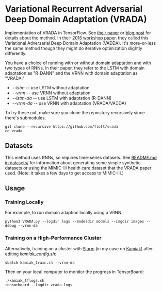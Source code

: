 # Variational Recurrent Adversarial Deep Domain Adaptation (VRADA)

Implementation of VRADA in TensorFlow. See
[their paper](https://openreview.net/pdf?id=rk9eAFcxg) or
[blog post](https://wcarvalho.github.io/research/2017/04/23/vrada/) for details
about the method. In their
[2016 workshop paper](https://pdfs.semanticscholar.org/eb6f/50e8a4dc7dafff1fb0dfa4046a46f0c1c3da.pdf),
they called this Variational Adversarial Deep Domain Adaptation (VADDA).  It's
more-or-less the same method though they might do iterative optimization
slightly differently.

You have a choice of running with or without domain adaptation and with two types
of RNNs. In their paper, they refer to the LSTM with domain adaptation as "R-DANN"
and the VRNN with domain adaptation as "VRADA."

 - *--lstm* -- use LSTM without adaptation
 - *--vrnn* -- use VRNN without adaptation
 - *--lstm-da* -- use LSTM with adaptation (R-DANN)
 - *--vrnn-da* -- use VRNN with adaptation (VRADA/VADDA)

To try these out, make sure you clone the repository recursively since there's submodules.

    git clone --recursive https://github.com/floft/vrada
    cd vrada

## Datasets

This method uses RNNs, so requires time-series datasets. See
[README.md in datasets/](https://github.com/floft/vrada/tree/master/datasets)
for information about generating some simple synthetic datasets or using the
MIMIC-III health care dataset that the VRADA paper used. (Note: it takes a few
days to get access to MIMIC-III.)

## Usage

### Training Locally

For example, to run domain adaption locally using a VRNN:

    python3 VRADA.py --logdir logs --modeldir models --imgdir images --debug --vrnn-da

### Training on a High-Performance Cluster

Alternatively, training on a cluster with
[Slurm](https://slurm.schedmd.com/overview.html)
(in my case on [Kamiak](https://hpc.wsu.edu/)) after editing
*kamiak_config.sh*:

    sbatch kamiak_train.sh --vrnn-da

Then on your local computer to monitor the progress in TensorBoard:

    ./kamiak_tflogs.sh
    tensorboard --logdir vrada-logs
